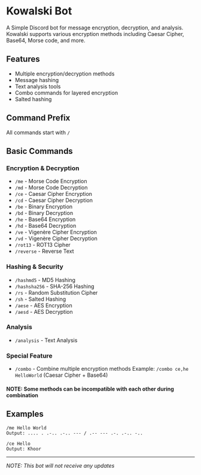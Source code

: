 # Kowalski Bot

A Simple Discord bot for message encryption, decryption, and analysis. Kowalski supports various encryption methods including Caesar Cipher, Base64, Morse code, and more.

## Features

- Multiple encryption/decryption methods
- Message hashing
- Text analysis tools
- Combo commands for layered encryption
- Salted hashing

## Command Prefix
All commands start with `/`

## Basic Commands

### Encryption & Decryption
- `/me` - Morse Code Encryption
- `/md` - Morse Code Decryption
- `/ce` - Caesar Cipher Encryption
- `/cd` - Caesar Cipher Decryption
- `/be` - Binary Encryption
- `/bd` - Binary Decryption
- `/he` - Base64 Encryption
- `/hd` - Base64 Decryption
- `/ve` - Vigenère Cipher Encryption
- `/vd` - Vigenère Cipher Decryption
- `/rot13` - ROT13 Cipher
- `/reverse` - Reverse Text

### Hashing & Security
- `/hashmd5` - MD5 Hashing
- `/hashsha256` - SHA-256 Hashing
- `/rs` - Random Substitution Cipher
- `/sh` - Salted Hashing
- `/aese` - AES Encryption
- `/aesd` - AES Decryption

### Analysis
- `/analysis` - Text Analysis

### Special Feature
- `/combo` - Combine multiple encryption methods
  Example: `/combo ce,he HelloWorld` (Caesar Cipher + Base64)
#### NOTE: Some methods can be incompatible with each other during combination

## Examples

```
/me Hello World
Output: .... . .-.. .-.. --- / .-- --- .-. .-.. -..

/ce Hello
Output: Khoor
```
---
*NOTE: This bot will not receive any updates*
